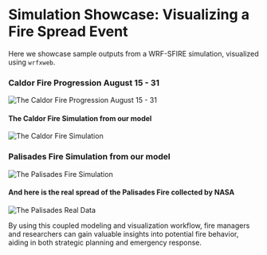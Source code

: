 # Simulation Showcase: Visualizing a Fire Spread Event

Here we showcase sample outputs from a WRF-SFIRE simulation, visualized using `wrfxweb`.
### Caldor Fire Progression August 15 - 31
<img src="/CaldorFireProgression.gif" alt="The Caldor Fire Progression August 15 - 31">

#### The Caldor Fire Simulation from our model
<img src="/CaldorSimulation.gif" alt="The Caldor Fire Simulation">

### Palisades Fire Simulation from our model
<img src="/PalisadesSimulation.gif" alt="The Palisades Fire Simulation">

#### And here is the real spread of the Palisades Fire collected by NASA
<img src="/PalisadesTrueFireSpread.png" alt="The Palisades Real Data">

By using this coupled modeling and visualization workflow, fire managers and researchers can gain valuable insights into potential fire behavior, aiding in both strategic planning and emergency response.
